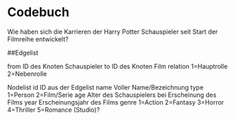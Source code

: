 # Codebuch
Wie haben sich die Karrieren der Harry Potter Schauspieler seit Start der Filmreihe entwickelt?

##Edgelist

from
ID des Knoten Schauspieler
to
ID des Knoten Film
relation
1=Hauptrolle
2=Nebenrolle

Nodelist
id
ID aus der Edgelist
name
Voller Name/Bezeichnung
type
1=Person 
2=Film/Serie
age
Alter des Schauspielers bei Erscheinung des Films
year
Erscheinungsjahr des Films
genre
1=Action
2=Fantasy
3=Horror
4=Thriller
5=Romance
(Studio)?
